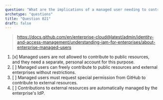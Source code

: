 ```yaml
---
question: "What are the implications of a managed user needing to contribute to resources outside of the enterprise?"
archetype: "questions"
title: "Question 021"
draft: false
---
```


> https://docs.github.com/en/enterprise-cloud@latest/admin/identity-and-access-management/understanding-iam-for-enterprises/about-enterprise-managed-users
1. [x] Managed users are not allowed to contribute to public resources, and they need a separate, personal account for this purpose.
1. [ ] Managed users can freely contribute to public resources and external enterprises without restrictions.
1. [ ] Managed users must request special permission from GitHub to contribute to external resources.
1. [ ] Contributions to external resources are automatically managed by the enterprise's IdP.
